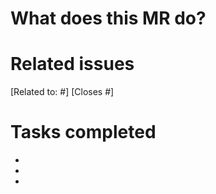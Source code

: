 # What does this MR do?

<describe what the merge request does>

# Related issues

[Related to: #<issue number>]
[Closes #<issue number>]

# Tasks completed

- <completed task>
- <completed task>
- <completed task>

